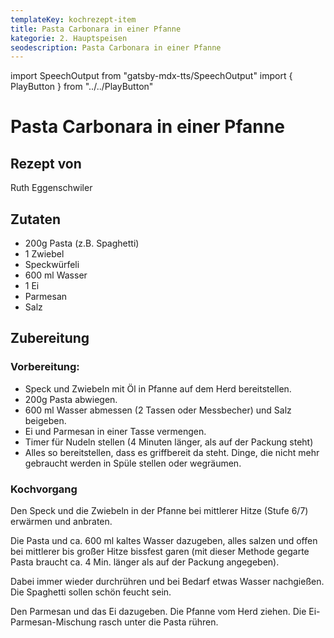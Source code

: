 ```yaml
---
templateKey: kochrezept-item
title: Pasta Carbonara in einer Pfanne
kategorie: 2. Hauptspeisen
seodescription: Pasta Carbonara in einer Pfanne
---
```

import SpeechOutput from "gatsby-mdx-tts/SpeechOutput"
import { PlayButton } from "../../PlayButton"

<SpeechOutput id="kochrezept-ruth-eggenschwiler-carbonara" customPlayButton={PlayButton}>

# Pasta Carbonara in einer Pfanne

## Rezept von
Ruth Eggenschwiler

## Zutaten
- 200g Pasta (z.B. Spaghetti)
- 1 Zwiebel
- Speckwürfeli
- 600 ml Wasser
- 1 Ei
- Parmesan
- Salz


## Zubereitung
### Vorbereitung: 

- Speck und Zwiebeln mit Öl in Pfanne auf dem Herd bereitstellen.
- 200g Pasta abwiegen.
- 600 ml Wasser abmessen (2 Tassen oder Messbecher) und Salz beigeben.
- Ei und Parmesan in einer Tasse vermengen.
- Timer für Nudeln stellen (4 Minuten länger, als auf der Packung steht)
- Alles so bereitstellen, dass es griffbereit da steht. Dinge, die nicht mehr gebraucht werden in Spüle stellen oder wegräumen. 

### Kochvorgang

Den Speck und die Zwiebeln in der Pfanne bei mittlerer Hitze (Stufe 6/7) erwärmen und anbraten.
  
Die Pasta und ca. 600 ml kaltes Wasser dazugeben, alles salzen und offen bei mittlerer bis großer Hitze bissfest garen (mit dieser Methode gegarte Pasta braucht ca. 4 Min. länger als auf der Packung angegeben). 

Dabei immer wieder durchrühren und bei Bedarf etwas Wasser nachgießen. Die Spaghetti sollen schön feucht sein. 

Den Parmesan und das Ei dazugeben. Die Pfanne vom Herd ziehen. Die Ei-Parmesan-Mischung rasch unter die Pasta rühren. 


</SpeechOutput>